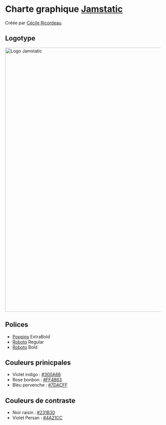 # Charte graphique [Jamstatic](https://jamstatic.fr)

Créée par [Cécile Ricordeau](https://www.cecillie.fr).

## Logotype

<img width="854" alt="Logo Jamstatic" src="https://user-images.githubusercontent.com/103008/96353314-07312980-10cb-11eb-8708-375bf8578d4c.png"> 

## Polices

- [Poppins](https://fonts.google.com/specimen/Poppins) ExtraBold
- [Roboto](https://fonts.google.com/specimen/Roboto) Regular
- [Roboto](https://fonts.google.com/specimen/Roboto) Bold

## Couleurs prinicpales

- Violet indigo : [#300A66](https://www.google.com/search?q=%23300A66)
- Rose bonbon : [#FF4863](https://www.google.com/search?q=%23FF4863)
- Bleu pervenche : [#7DACFF](https://www.google.com/search?q=%237DACFF)

## Couleurs de contraste

- Noir raisin : [#231B30](https://www.google.com/search?q=%23231B30)
- Violet Persan : [#4A21CC](https://www.google.com/search?q=%234A21CC)
